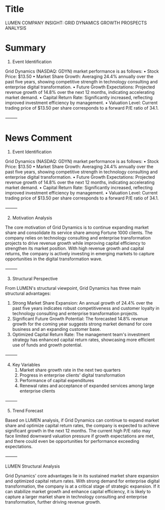 # Title
LUMEN COMPANY INSIGHT: GRID DYNAMICS GROWTH PROSPECTS ANALYSIS

# Summary
1. Event Identification

Grid Dynamics (NASDAQ: GDYN) market performance is as follows:
   • Stock Price: $13.50
   • Market Share Growth: Averaging 24.4% annually over the past five years, showing competitive strength in technology consulting and enterprise digital transformation.
   • Future Growth Expectations: Projected revenue growth of 14.8% over the next 12 months, indicating accelerating market demand.
   • Capital Return Rate: Significantly increased, reflecting improved investment efficiency by management.
   • Valuation Level: Current trading price of $13.50 per share corresponds to a forward P/E ratio of 34.1.

⸻

# News Comment
1. Event Identification

Grid Dynamics (NASDAQ: GDYN) market performance is as follows:
   • Stock Price: $13.50
   • Market Share Growth: Averaging 24.4% annually over the past five years, showing competitive strength in technology consulting and enterprise digital transformation.
   • Future Growth Expectations: Projected revenue growth of 14.8% over the next 12 months, indicating accelerating market demand.
   • Capital Return Rate: Significantly increased, reflecting improved investment efficiency by management.
   • Valuation Level: Current trading price of $13.50 per share corresponds to a forward P/E ratio of 34.1.

⸻

2. Motivation Analysis

The core motivation of Grid Dynamics is to continue expanding market share and consolidate its service share among Fortune 1000 clients. The company relies on technology consulting and enterprise transformation projects to drive revenue growth while improving capital efficiency to strengthen its market position. With high revenue growth and capital returns, the company is actively investing in emerging markets to capture opportunities in the digital transformation wave.

⸻

3. Structural Perspective

From LUMEN's structural viewpoint, Grid Dynamics has three main structural advantages:
   1. Strong Market Share Expansion: An annual growth of 24.4% over the past five years indicates robust competitiveness and customer loyalty in technology consulting and enterprise transformation projects.
   2. Significant Future Growth Potential: The forecasted 14.8% revenue growth for the coming year suggests strong market demand for core business and an expanding customer base.
   3. Optimized Capital Return Rate: The management team's investment strategy has enhanced capital return rates, showcasing more efficient use of funds and growth potential.

⸻

4. Key Variables
   1. Market share growth rate in the next two quarters
   2. Progress in enterprise clients' digital transformation
   3. Performance of capital expenditures
   4. Renewal rates and acceptance of expanded services among large enterprise clients

⸻

5. Trend Forecast

Based on LUMEN analysis, if Grid Dynamics can continue to expand market share and optimize capital return rates, the company is expected to achieve significant growth in the next 12 months. The current high P/E ratio may face limited downward valuation pressure if growth expectations are met, and there could even be opportunities for performance exceeding expectations.

⸻

LUMEN Structural Analysis

Grid Dynamics' core advantages lie in its sustained market share expansion and optimized capital return rates. With strong demand for enterprise digital transformation, the company is at a critical stage of strategic expansion. If it can stabilize market growth and enhance capital efficiency, it is likely to capture a larger market share in technology consulting and enterprise transformation, further driving revenue growth.

